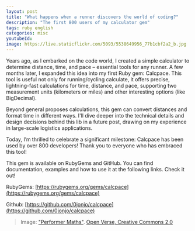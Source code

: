 ```yaml
---
layout: post
title: "What happens when a runner discovers the world of coding?"
description: "The first 800 users of my calculator gem"
tags: ruby english
categories: misc
youtubeId:
image: https://live.staticflickr.com/5093/5538649956_77b1cbf2a2_b.jpg
---
```


Years ago, as I embarked on the code world, I created a simple calculator to determine distance, time, and pace – essential tools for any runner. A few months later, I expanded this idea into my first Ruby gem: Calcpace. This tool is useful not only for running/cycling calculate, it offers precise, lightning-fast calculations for time, distance, and pace, supporting two measurement units (kilometers or miles) and other interesting options (like BigDecimal).

Beyond general proposes calculations, this gem can convert distances and format time in different ways. I'll dive deeper into the technical details and design decisions behind this lib in a future post, drawing on my experience in large-scale logistics applications.

Today, I’m thrilled to celebrate a significant milestone: Calcpace has been used by over 800 developers! Thank you to everyone who has embraced this tool!

This gem is available on RubyGems and GitHub. You can find documentation, examples and how to use it at the following links. Check it out!

RubyGems: [https://rubygems.org/gems/calcpace](https://rubygems.org/gems/calcpace)

Github: [https://github.com/0jonjo/calcpace](https://github.com/0jonjo/calcpace)

>Image: ["Performer Maths"](https://openverse.org/image/5d5bf675-8598-4f57-9d2c-9e86d4cc9ddd). [Open Verse, Creative Commons 2.0](https://openverse.org/)
